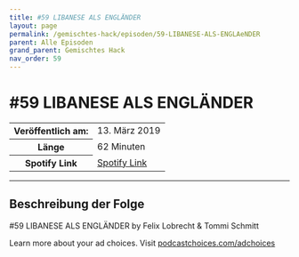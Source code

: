 ```yaml
---
title: #59 LIBANESE ALS ENGLÄNDER
layout: page
permalink: /gemischtes-hack/episoden/59-LIBANESE-ALS-ENGLAeNDER
parent: Alle Episoden
grand_parent: Gemischtes Hack
nav_order: 59
---
```


# #59 LIBANESE ALS ENGLÄNDER
<table class="resp-table dcf-table dcf-table-responsive dcf-table-bordered dcf-table-striped dcf-w-100%">
                    <tbody>
                        <tr>
                            <th scope="row">Veröffentlich am:</th>
                            <td data-label="Veröffentlich am:">13. März 2019</td>
                        </tr>
                        <tr>
                            <th scope="row">Länge </th>
                            <td data-label="Länge ">62 Minuten</td>
                        </tr><tr>
                                <th scope="row">Spotify Link</th>
                                <td data-label="Spotify Link"><a href="https://open.spotify.com/episode/7Gqx6bUQOvhX3DWmLqY3ub">Spotify Link</a></td>
                            </tr></tbody>
                </table>

***

## Beschreibung der Folge

<div>
<p>#59 LIBANESE ALS ENGLÄNDER by Felix Lobrecht &amp; Tommi Schmitt</p><p> </p><p>Learn more about your ad choices. Visit <a href="https://podcastchoices.com/adchoices">podcastchoices.com/adchoices</a></p>  
</div>


